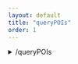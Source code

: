 ```yaml
---
layout: default
title: "queryPOIs"
order: 1
---
```


<details>
<summary>/queryPOIs</summary>
<div class="api-url-box"><span>POST</span> https://api.voxtour.ai/v1/queryPOIs</div>
<div>The POI Query API allows users to search for Points of Interest (POIs) within a specified geographical area based on keywords, categories, or ranking criteria. The API returns a structured list of POIs with details such as name, description, location, images, and metadata.</div>
<h3>Key Features</h3>
<ol>
<li>Search POIs by different criteria (e.g., keyword, location, language)</li>
<li>Filter results using a bounding box (latitude/longitude)</li>
<li>Sort results by relevance or custom criteria</li>
<li>Retrieve detailed POI information, including descriptions, images, and external links</li>
</ol>
<h3>Example Request</h3>
<div>Querying for POIs named "Tower" within a defined bounding box:</div>
{% highlight json %}
{
   "apiKey": "12345678-90ab-cdef-1234-567890abcdef",
   "lang": "en",
   "search": "Tower",
   "boundingBox": [
       43.300000,
       44.100000,
       -80.000000,
       -78.500000
   ],
   "firstSortBy": null,
   "firstSortDescending": false,
   "secondSortBy": null,
   "secondSortDescending": false,
   "pageSize": 200,
   "pageNumber": 1
}
{% endhighlight %}
<h3>Request body</h3>
<div class="request-vars">
    <span class="request-var-name">apiKey</span> 
    <span class="request-var-type">string</span> 
    <span class="request-var-required">Required</span>
</div>
<div class="request-vars-description">A unique authentication key required for API access. This key must be included in every request to authorize and validate usage. Obtain your API key from the VoxTour.ai Developer Portal.</div>
<div class="request-vars">
    <span class="request-var-name">lang</span> 
    <span class="request-var-type">string</span> 
    <span class="request-var-optional">Optional</span>
    <span class="request-var-defaults">Defaults to en</span>
</div>
<div class="request-vars-description">
    Specifies the language for the response content. Uses ISO 639-1 codes (e.g., "en" for English, "fr" for French). If not provided, the default language is English.
</div>
<div class="request-vars">
    <span class="request-var-name">search</span> 
    <span class="request-var-type">string or null</span> 
    <span class="request-var-optional">Optional</span>
    <span class="request-var-defaults">Defaults to false</span>
</div>
<div class="request-vars-description">
    A keyword or phrase used to filter Points of Interest (POIs) by name or related terms. If omitted, the API returns all POIs within the specified bounding box.
</div>
<div class="request-vars">
    <span class="request-var-name">boundingBox</span> 
    <span class="request-var-type">array</span> 
    <span class="request-var-required">Required</span>
</div>
<div class="request-vars-description">
    Defines the geographical area for the POI search. The array must contain four numerical values representing the southwest latitude, northeast latitude, southwest longitude, and northeast longitude. POIs within this bounding box will be included in the response.
    <br><strong>Example:</strong> <code>[43.300000, 44.100000, -80.000000, -78.500000]</code>
</div>

<h3>Example Response</h3>
Returns a list of matching POIs, including name, description, coordinates, and images:
{% highlight json %}
{
"poiList": [
{
"poiId": "87a1478a-7363-4dc4-818a-141eff446880",
"name": "CN Tower",
"info": "The CN Tower detailed description.",
"nativeName": "CN Tower",
"category": "ArchitecturalMarvel",
"subcategory": "Skyscraper",
"address": "290 Bremner Blvd, Toronto, Ontario, M5V 3L9, Canada",
"latitude": 43.6425637,
"longitude": -79.38708718320467,
"imageList": [
{
"imageUrl": "https://upload.wikimedia.org/wikipedia/commons/CN_Tower_1.jpg",
"sourceUrl": "https://commons.wikimedia.org/wiki/File:CN_Tower_1.jpg",
"attributionHtml": "Giorgio Galeotti,CC BY 4.0, via Wikimedia Commons"
},
{
"imageUrl": "https://upload.wikimedia.org/wikipedia/commons/thumb/CN_Tower_2.jpg",
"sourceUrl": "https://commons.wikimedia.org/wiki/File:CN_Tower_2.jpg",
"attributionHtml": "Ken Lund, CC BY-SA 2.0, via Wikimedia Commons"
}
],
"hashtagMap": {},
"metadata": [
{
"name": "wikipedia",
"value": "en:CN Tower",
"timestamp": "2024-06-03T12:17:00.568101Z"
},
{
"name": "website",
"value": "https://www.cntower.ca/",
"timestamp": "2024-05-26T02:48:45.475446Z"
}
],
"rank": 0.8958864102649058
}
]
}
{% endhighlight %}
</details>